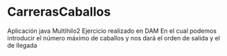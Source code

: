 # CarrerasCaballos
Aplicación java Multihilo2
Ejercicio realizado en DAM
En el cual podemos introducir el número máximo de caballos y nos dará el orden de salida y el de llegada
